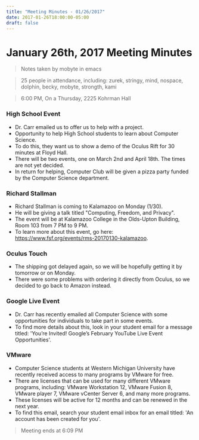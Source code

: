 ```yaml
---
title: "Meeting Minutes - 01/26/2017"
date: 2017-01-26T18:00:00-05:00
draft: false
---
```


# January 26th, 2017 Meeting Minutes
> Notes taken by mobyte in emacs

> 25 people in attendance, including: zurek, stringy, mind, nospace, dolphin, becky, mobyte, strongth, kami

> 6:00 PM, On a Thursday, 2225 Kohrman Hall

### High School Event
- Dr. Carr emailed us to offer us to help with a project.
- Opportunity to help High School students to learn about Computer Science.
- To do this, they want us to show a demo of the Oculus Rift for 30 minutes at Floyd Hall.
- There will be two events, one on March 2nd and April 18th. The times are not yet decided.
- In return for helping, Computer Club will be given a pizza party funded by the Computer Science department.

### Richard Stallman
- Richard Stallman is coming to Kalamazoo on Monday (1/30).
- He will be giving a talk titled "Computing, Freedom, and Privacy".
- The event will be at Kalamazoo College in the Olds-Upton Building, Room 103 from 7 PM to 9 PM.
- To learn more about this event, go here: https://www.fsf.org/events/rms-20170130-kalamazoo.

### Oculus Touch
- The shipping got delayed again, so we will be hopefully getting it by tomorrow or on Monday.
- There were some problems with ordering it directly from Oculus, so we decided to go back to Amazon instead.

### Google Live Event
- Dr. Carr has recently emailed all Computer Science with some opportunities for individuals to take part in some events.
- To find more details about this, look in your student email for a message titled: 'You’re Invited! Google’s February YouTube Live Event Opportunities'.

### VMware
- Computer Science students at Western Michigan University have recently received access to many programs by VMware for free.
- There are licenses that can be used for many different VMware programs, including: VMware Workstation 12, VMware Fusion 8, VMware player 7, VMware vCenter Server 6, and many more programs.
- These licenses will be active for 12 months and can be renewed in the next year.
- To find this email, search your student email inbox for an email titled: 'An account has been created for you'.

> Meeting ends at 6:09 PM
